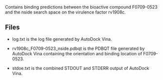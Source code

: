 Contains binding predictions between the bioactive compound F0709-0523 and the nside search space on the virulence factor rv1908c.

## Files

- log.txt is the log file generated by AutoDock Vina.

- rv1908c_F0709-0523_nside.pdbqt is the PDBQT file generated by AutoDock Vina containing the orientation and binding location of F0709-0523.

- stdoe.txt is the combined STDOUT and STDERR output of AutoDock Vina.

